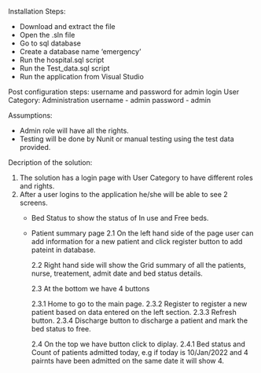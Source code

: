 Installation Steps:
-	Download and extract the file
-	Open the .sln file
-	Go to sql database
-	Create a database name ‘emergency’
-	Run the hospital.sql script
-   Run the Test_data.sql script
-	Run the application from Visual Studio

Post configuration steps:
username and password for admin login
User Category: Administration
username - admin
password - admin

Assumptions:
- Admin role will have all the rights.
- Testing will be done by Nunit or manual testing using the test data provided.

Decription of the solution:
1. The solution has a login page with User Category to have different roles and rights.
2. After a user logins to the application he/she will be able to see 2 screens.
	- Bed Status to show the status of In use and Free beds.
	- Patient summary page
		2.1 On the left hand side of the page user can add information for a new patient and click register button to add pateint in database.
		
		2.2 Right hand side will show the Grid summary of all the patients, nurse, treatement, admit date and bed status details.
		
		2.3 At the bottom we have 4 buttons
		
		2.3.1 Home to go to the main page.
		2.3.2 Register to register a new patient based on data entered on the left section.
		2.3.3 Refresh button.
		2.3.4 Discharge button to discharge a patient and mark the bed status to free.
		
		2.4 On the top we have button click to diplay.
		2.4.1 Bed status and Count of patients admitted today, e.g if today is 10/Jan/2022 and 4 pairnts have been admitted on the same date it will show 4.
		  
